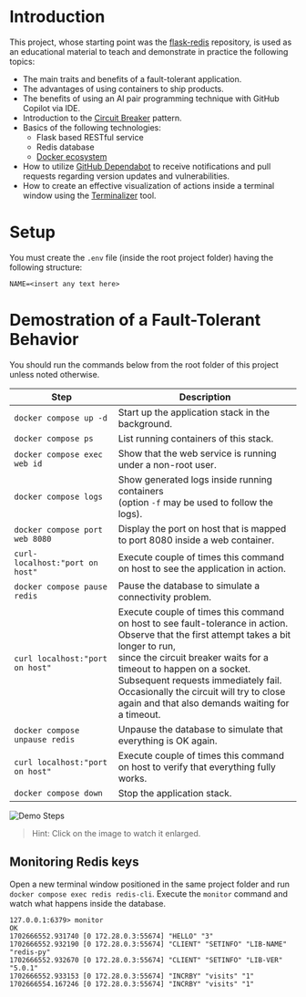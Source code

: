 # Introduction
This project, whose starting point was the [flask-redis](https://github.com/docker/awesome-compose/tree/master/flask-redis) repository, is used as an educational material to teach and demonstrate in practice the following topics:

- The main traits and benefits of a fault-tolerant application.
- The advantages of using containers to ship products.
- The benefits of using an AI pair programming technique with GitHub Copilot via IDE.
- Introduction to the [Circuit Breaker](https://microservices.io/patterns/reliability/circuit-breaker.html) pattern.
- Basics of the following technologies:
    - Flask based RESTful service
    - Redis database
    - [Docker ecosystem](https://learn.microsoft.com/en-us/dotnet/architecture/microservices/container-docker-introduction/)
- How to utilize [GitHub Dependabot](https://github.com/skills/secure-repository-supply-chain) to receive notifications and pull requests regarding version updates and vulnerabilities. 
- How to create an effective visualization of actions inside a terminal window using the [Terminalizer](https://www.terminalizer.com) tool.

# Setup
You must create the `.env` file (inside the root project folder) having the following structure:
```
NAME=<insert any text here>
```
# Demostration of a Fault-Tolerant Behavior
You should run the commands below from the root folder of this project unless noted otherwise.

| Step                             | Description |
|----------------------------------| ----------- |
| `docker compose up -d`           | Start up the application stack in the background. |
| `docker compose ps`              | List running containers of this stack. |
| `docker compose exec web id`     | Show that the web service is running under a non-root user. |
| `docker compose logs`            | Show generated logs inside running containers <br/>(option `-f` may be used to follow the logs). |
| `docker compose port web 8080`   | Display the port on host that is mapped to port 8080 inside a web container. |
| `curl- localhost:"port on host"` | Execute couple of times this command on host to see the application in action. |
| `docker compose pause redis`     | Pause the database to simulate a connectivity problem. |
| `curl localhost:"port on host"`  | Execute couple of times this command on host to see fault-tolerance in action. <br/>Observe that the first attempt takes a bit longer to run, <br/>since the circuit breaker waits for a timeout to happen on a socket. <br/>Subsequent requests immediately fail. <br/>Occasionally the circuit will try to close again and that also demands waiting for a timeout. |
| `docker compose unpause redis`   | Unpause the database to simulate that everything is OK again. |
| `curl localhost:"port on host"`  | Execute couple of times this command on host to verify that everything fully works. |
| `docker compose down`            | Stop the application stack. | 

![Demo Steps](./demo-steps.gif)
> Hint: Click on the image to watch it enlarged. 
## Monitoring Redis keys
Open a new terminal window positioned in the same project folder and run `docker compose exec redis redis-cli`. Execute the `monitor` command and watch what happens inside the database.
```
127.0.0.1:6379> monitor
OK
1702666552.931740 [0 172.28.0.3:55674] "HELLO" "3"
1702666552.932190 [0 172.28.0.3:55674] "CLIENT" "SETINFO" "LIB-NAME" "redis-py"
1702666552.932670 [0 172.28.0.3:55674] "CLIENT" "SETINFO" "LIB-VER" "5.0.1"
1702666552.933153 [0 172.28.0.3:55674] "INCRBY" "visits" "1"
1702666554.167246 [0 172.28.0.3:55674] "INCRBY" "visits" "1"
```
